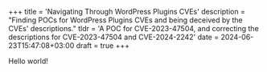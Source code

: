 +++
title = 'Navigating Through WordPress Plugins CVEs'
description = "Finding POCs for WordPress Plugins CVEs and being deceived by the CVEs' descriptions."
tldr = 'A POC for CVE-2023-47504, and correcting the descriptions for CVE-2023-47504 and CVE-2024-2242'
date = 2024-06-23T15:47:08+03:00
draft = true 
+++

Hello world!
